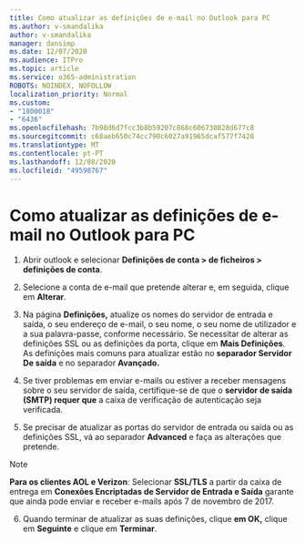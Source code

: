 ```yaml
---
title: Como atualizar as definições de e-mail no Outlook para PC
ms.author: v-smandalika
author: v-smandalika
manager: dansimp
ms.date: 12/07/2020
ms.audience: ITPro
ms.topic: article
ms.service: o365-administration
ROBOTS: NOINDEX, NOFOLLOW
localization_priority: Normal
ms.custom:
- "1800018"
- "6436"
ms.openlocfilehash: 7b98d6d7fcc3b8b59207c868c606730828d677c8
ms.sourcegitcommit: c68aeb650c74cc790c6027a91965dcaf577f7428
ms.translationtype: MT
ms.contentlocale: pt-PT
ms.lasthandoff: 12/08/2020
ms.locfileid: "49598767"
---
```

# <a name="how-to-update-email-settings-in-outlook-for-pc"></a>Como atualizar as definições de e-mail no Outlook para PC

1. Abrir outlook e selecionar **Definições de conta > de ficheiros > definições de conta**.

2. Selecione a conta de e-mail que pretende alterar e, em seguida, clique em **Alterar**. 

3. Na página **Definições,** atualize os nomes do servidor de entrada e saída, o seu endereço de e-mail, o seu nome, o seu nome de utilizador e a sua palavra-passe, conforme necessário. Se necessitar de alterar as definições SSL ou as definições da porta, clique em **Mais Definições**. As definições mais comuns para atualizar estão no **separador Servidor De saída** e no separador **Avançado.**

4. Se tiver problemas em enviar e-mails ou estiver a receber mensagens sobre o seu servidor de saída, certifique-se de que o **servidor de saída (SMTP) requer que** a caixa de verificação de autenticação seja verificada.

5. Se precisar de atualizar as portas do servidor de entrada ou saída ou as definições SSL, vá ao separador **Advanced** e faça as alterações que pretende.

> [!NOTE]
> **Para os clientes AOL e Verizon**: Selecionar **SSL/TLS** a partir da caixa de entrega em **Conexões Encriptadas de Servidor de Entrada e Saída** garante que ainda pode enviar e receber e-mails após 7 de novembro de 2017.

6. Quando terminar de atualizar as suas definições, clique **em OK,** clique em **Seguinte** e clique em **Terminar**.


